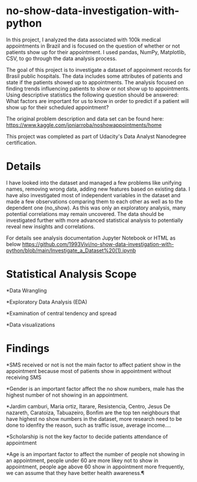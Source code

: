 # no-show-data-investigation-with-python
In this project, I analyzed the data associated with 100k medical appointments in Brazil and is focused on the question of whether or not patients show up for their appointment. I used pandas, NumPy, Matplotlib, CSV, to go through the data analysis process.

The goal of this project is to investigate a dataset of appoinment records for Brasil public hospitals. The data includes some attributes of patients and state if the patients showed up to appointments. The analysis focused on finding trends influencing patients to show or not show up to appointments. Using descriptive statistics the following question should be answered: What factors are important for us to know in order to predict if a patient will show up for their scheduled appointment? 


The original problem description and data set can be found here: https://www.kaggle.com/joniarroba/noshowappointments/home

This project was completed as part of Udacity's Data Analyst Nanodegree certification.

# Details
I have looked into the dataset and managed a few problems like unifying names, removing wrong data, adding new features based on existing data. I have also investigated most of independent variables in the dataset and made a few observations comparing them to each other as well as to the dependent one (no_show). As this was only an exploratory analysis, many potential correlations may remain uncovered. The data should be investigated further with more advanced statistical analysis to potentially reveal new insights and correlations.

For details see analysis documentation Jupyter Notebook or HTML as below
https://github.com/1993Vivi/no-show-data-investigation-with-python/blob/main/Investigate_a_Dataset%20(1).ipynb

# Statistical Analysis Scope
*Data Wrangling

*Exploratory Data Analysis (EDA)

*Examination of central tendency and spread

*Data visualizations

# Findings
*SMS received or not is not the main factor to affect patient show in the appointment because most of patients show in appointment without receiving SMS

*Gender is an important factor affect the no show numbers, male has the highest number of not showing in an appointment.

*Jardim camburi, Maria ortiz, Itarare, Resistencia, Centro, Jesus De nazareth, Caratoiza, Tabuazeiro, Bonfim are the top ten neighbours that have highest no show numbers in the dataset, more research need to be done to idenfity the reason, such as traffic issue, average income....

*Scholarship is not the key factor to decide patients attendance of appointment

*Age is an important factor to affect the number of people not showing in an appointment, people under 60 are more likey not to show in appointment, people age above 60 show in appointment more frequently, we can assume that they have better health awareness.¶
